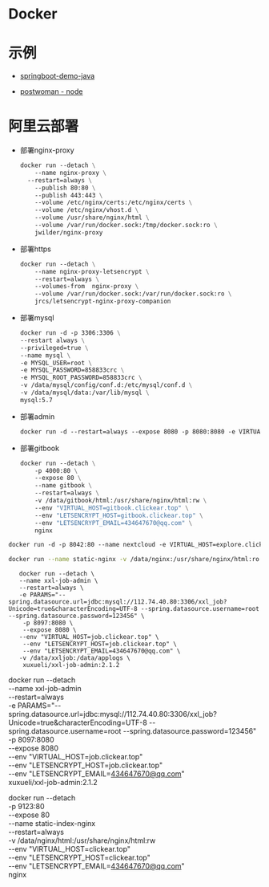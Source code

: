 # Docker



# 示例

+ [springboot-demo-java](https://github.com/xkcoding/spring-boot-demo/tree/7d1a310fe1b0f744de03248794b278f21426e7cd/spring-boot-demo-docker)

+ [postwoman - node](https://github.com/liyasthomas/postwoman/blob/master/Dockerfile)

  

# 阿里云部署

- 部署nginx-proxy

  ```dockerfile
  docker run --detach \
      --name nginx-proxy \
  	--restart=always \
      --publish 80:80 \
      --publish 443:443 \
      --volume /etc/nginx/certs:/etc/nginx/certs \
      --volume /etc/nginx/vhost.d \
      --volume /usr/share/nginx/html \
      --volume /var/run/docker.sock:/tmp/docker.sock:ro \
      jwilder/nginx-proxy
  ```

- 部署https

  ```dockerfile
  docker run --detach \
      --name nginx-proxy-letsencrypt \
      --restart=always \
      --volumes-from  nginx-proxy \
      --volume /var/run/docker.sock:/var/run/docker.sock:ro \
      jrcs/letsencrypt-nginx-proxy-companion
  ```

- 部署mysql

  ```dockerfile
  docker run -d -p 3306:3306 \
  --restart always \
  --privileged=true \
  --name mysql \
  -e MYSQL_USER=root \
  -e MYSQL_PASSWORD=858833crc \
  -e MYSQL_ROOT_PASSWORD=858833crc \
  -v /data/mysql/config/conf.d:/etc/mysql/conf.d \
  -v /data/mysql/data:/var/lib/mysql \
  mysql:5.7
  ```

- 部署admin

  ```dockerfile
  docker run -d --restart=always --expose 8080 -p 8080:8080 -e VIRTUAL_HOST=admin.clickear.top -e VIRTUAL_PORT=8080 -e LETSENCRYPT_HOST=admin.clickear.top --name admin registry.cn-shenzhen.aliyuncs.com/clickear/renren_security:v0.2
  ```

- 部署gitbook

  ```dockerfile
  docker run --detach \
      -p 4000:80 \
      --expose 80 \
      --name gitbook \
      --restart=always \
      -v /data/gitbook/html:/usr/share/nginx/html:rw \
      --env "VIRTUAL_HOST=gitbook.clickear.top" \
      --env "LETSENCRYPT_HOST=gitbook.clickear.top" \
      --env "LETSENCRYPT_EMAIL=434647670@qq.com" \
      nginx
  ```

  

```dockerfile
docker run -d -p 8042:80 --name nextcloud -e VIRTUAL_HOST=explore.clickear.top  -e LETSENCRYPT_HOST=explore.clickear.top nextcloud
```

```bash
docker run --name static-nginx -v /data/nginx:/usr/share/nginx/html:ro -d -p 9122:80 nginx
```

```
   docker run --detach \
   --name xxl-job-admin \
   --restart=always \
   -e PARAMS="--spring.datasource.url=jdbc:mysql://112.74.40.80:3306/xxl_job?Unicode=true&characterEncoding=UTF-8 --spring.datasource.username=root --spring.datasource.password=123456" \
    -p 8097:8080 \
    --expose 8080 \
   --env "VIRTUAL_HOST=job.clickear.top" \
    --env "LETSENCRYPT_HOST=job.clickear.top" \
    --env "LETSENCRYPT_EMAIL=434647670@qq.com" \
   -v /data/xxljob:/data/applogs \
    xuxueli/xxl-job-admin:2.1.2
```



  docker run --detach \
   --name xxl-job-admin \
   --restart=always \
   -e PARAMS="--spring.datasource.url=jdbc:mysql://112.74.40.80:3306/xxl_job?Unicode=true&characterEncoding=UTF-8 --spring.datasource.username=root --spring.datasource.password=123456" \
    -p 8097:8080 \
    --expose 8080 \
   --env "VIRTUAL_HOST=job.clickear.top" \
    --env "LETSENCRYPT_HOST=job.clickear.top" \
    --env "LETSENCRYPT_EMAIL=434647670@qq.com" \
    xuxueli/xxl-job-admin:2.1.2

docker run --detach \
    -p 9123:80 \
    --expose 80 \
    --name static-index-nginx \
    --restart=always \
    -v /data/nginx/html:/usr/share/nginx/html:rw \
    --env "VIRTUAL_HOST=clickear.top" \
    --env "LETSENCRYPT_HOST=clickear.top" \
    --env "LETSENCRYPT_EMAIL=434647670@qq.com" \
    nginx



